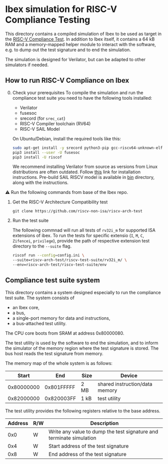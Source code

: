 Ibex simulation for RISC-V Compliance Testing
=============================================

This directory contains a compiled simulation of Ibex to be used as target
in the [RISC-V Compliance Test](https://github.com/riscv/riscv-compliance).
In addition to Ibex itself, it contains a 64 kB RAM and a memory-mapped helper
module to interact with the software, e.g. to dump out the test signature and to
end the simulation.

The simulation is designed for Verilator, but can be adapted to other simulators
if needed.

How to run RISC-V Compliance on Ibex
------------------------------------

0. Check your prerequisites
   To compile the simulation and run the compliance test suite you need to
   have the following tools installed:
   - Verilator
   - fusesoc
   - srecord (for `srec_cat`)
   - RISC-V Compiler toolchain (RV64)
   - RISC-V SAIL Model

   On Ubuntu/Debian, install the required tools like this:

   ```sh
   sudo apt-get install -y srecord python3-pip gcc-riscv64-unknown-elf
   pip3 install --user -U fusesoc
   pip3 install -U riscof
   ```

   We recommend installing Verilator from source as versions from Linux
   distributions are often outdated. Follow [this](https://www.veripool.org/projects/verilator/wiki/Installing) link for installation instructions. Pre-build SAIL RISCV model is available in [bin](/dv/riscv_compliance/bin/) directory, along with the instructions.

:warning: Run the following commands from base of the Ibex repo.

1. Get the RISC-V Architecture Compatibility test

   ```
   git clone https://github.com/riscv-non-isa/riscv-arch-test
   ```

2. Run the test suite

   The following commnad will run all tests of `rv32i_m` for supported ISA extensions of ibex. To run the tests for specific extensio (`I`, `M`, `C`, `Zifencei`, `privilege`), provide the path of respective extension test directory to the `--suite` flag.

   ```sh
   riscof run --config=config.ini \
   --suite=riscv-arch-test/riscv-test-suite/rv32i_m/ \
   --env=riscv-arch-test/riscv-test-suite/env
   ```

Compliance test suite system
----------------------------

This directory contains a system designed especially to run the compliance test
suite. The system consists of

- an Ibex core,
- a bus,
- a single-port memory for data and instructions,
- a bus-attached test utility.

The CPU core boots from SRAM at address 0x80000080.

The test utility is used by the software to end the simulation, and to inform
the simulator of the memory region where the test signature is stored.
The bus host reads the test signature from memory.

The memory map of the whole system is as follows:

| Start      | End        | Size   | Device                         |
|------------|------------|--------|--------------------------------|
| 0x80000000 | 0x801FFFFF | 2 MB   | shared instruction/data memory |
| 0x82000000 | 0x820003FF | 1 kB   | test utility                   |


The test utility provides the following registers relative to the base address.

| Address | R/W | Description                                                         |
|---------|-----|---------------------------------------------------------------------|
| 0x0     | W   | Write any value to dump the test signature and terminate simulation |
| 0x4     | W   | Start address of the test signature                                 |
| 0x8     | W   | End address of the test signature                                   |
